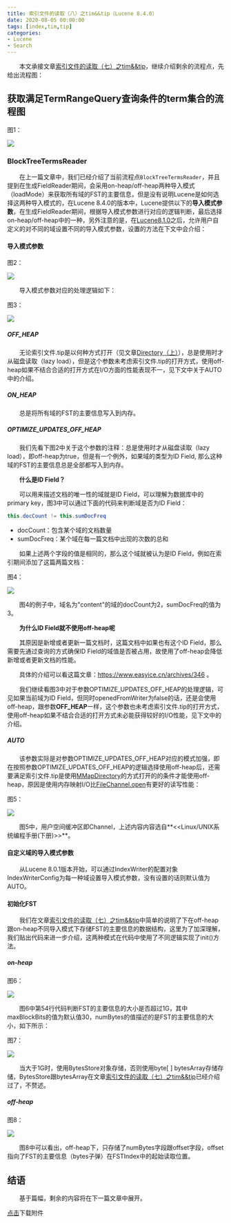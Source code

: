 ```yaml
---
title: 索引文件的读取（八）之tim&&tip（Lucene 8.4.0）
date: 2020-08-05 00:00:00
tags: [index,tim,tip]
categories:
- Lucene
- Search
---
```


&emsp;&emsp;本文承接文章[索引文件的读取（七）之tim&&tip](https://www.amazingkoala.com.cn/Lucene/Search/2020/0804/索引文件的读取（七）之tim&&tip)，继续介绍剩余的流程点，先给出流程图：

## 获取满足TermRangeQuery查询条件的term集合的流程图

图1：

<img src="http://www.amazingkoala.com.cn/uploads/lucene/Search/索引文件的读取/索引文件的读取（八）/1.png">

### BlockTreeTermsReader

&emsp;&emsp;在上一篇文章中，我们已经介绍了当前流程点`BlockTreeTermsReader`，并且提到在生成FieldReader期间，会采用on-heap/off-heap两种导入模式（loadMode）来获取所有域的FST的主要信息，但是没有说明Lucene是如何选择这两种导入模式的，在Lucene 8.4.0的版本中，Lucene提供以下的**导入模式参数**，在生成FieldReader期间，根据导入模式参数进行对应的逻辑判断，最后选择on-heap/off-heap中的一种，另外注意的是，在[Lucene8.1.0](https://issues.apache.org/jira/browse/LUCENE-8671?jql=project%20%3D%20LUCENE%20AND%20text%20~%20%22FST%20heap%22)之后，允许用户自定义的对不同的域设置不同的导入模式参数，设置的方法在下文中会介绍：

#### 导入模式参数

图2：

<img src="http://www.amazingkoala.com.cn/uploads/lucene/Search/索引文件的读取/索引文件的读取（八）/2.png">

&emsp;&emsp;导入模式参数对应的处理逻辑如下：

图3：

<img src="http://www.amazingkoala.com.cn/uploads/lucene/Search/索引文件的读取/索引文件的读取（八）/3.png">


##### OFF_HEAP

&emsp;&emsp;无论索引文件.tip是以何种方式打开（见文章[Directory（上）](https://www.amazingkoala.com.cn/Lucene/Store/2019/0613/Directory（上）)），总是使用时才从磁盘读取（lazy load），但是这个参数未考虑索引文件.tip的打开方式，使用off-heap如果不结合合适的打开方式在I/O方面的性能表现不一，见下文中关于AUTO中的介绍。

##### ON_HEAP

&emsp;&emsp;总是将所有域的FST的主要信息写入到内存。

##### OPTIMIZE_UPDATES_OFF_HEAP

&emsp;&emsp;我们先看下图2中关于这个参数的注释：总是使用时才从磁盘读取（lazy load），即off-heap为true，但是有一个例外，如果域的类型为ID Field, 那么这种域的FST的主要信息总是全部都写入到内存。

&emsp;&emsp;**什么是ID Field？**

&emsp;&emsp;可以用来描述文档的唯一性的域就是ID Field，可以理解为数据库中的 primary key，图3中可以通过下面的代码来判断域是否为ID Field：

```java
this.docCount != this.sumDocFreq
```

- docCount：包含某个域的文档数量
- sumDocFreq：某个域在每一篇文档中出现的次数的总和

&emsp;&emsp;如果上述两个字段的值是相同的，那么这个域就被认为是ID Field，例如在索引期间添加了这篇两篇文档：

图4：

<img src="http://www.amazingkoala.com.cn/uploads/lucene/Search/索引文件的读取/索引文件的读取（八）/4.png">

&emsp;&emsp;图4的例子中，域名为"content"的域的docCount为2，sumDocFreq的值为3。

&emsp;&emsp;**为什么ID Field就不使用off-heap呢**

&emsp;&emsp;其原因是新增或者更新一篇文档时，这篇文档中如果也有这个ID Field，那么需要先通过查询的方式确保ID Field的域值是否被占用，故使用了off-heap会降低新增或者更新文档的性能。

&emsp;&emsp;具体的介绍可以看这篇文章：https://www.easyice.cn/archives/346 。

&emsp;&emsp;我们继续看图3中对于参数OPTIMIZE_UPDATES_OFF_HEAP的处理逻辑，可见如果当前域为ID Field，但同时openedFromWriter为false的话，还是会使用off-heap，跟参数**OFF_HEAP**一样，这个参数也未考虑索引文件.tip的打开方式，使用off-heap如果不结合合适的打开方式未必能获得较好的I/O性能，见下文中的介绍。

##### AUTO

&emsp;&emsp;该参数实际是对参数OPTIMIZE_UPDATES_OFF_HEAP对应的模式加强，即在按照参数OPTIMIZE_UPDATES_OFF_HEAP的逻辑选择使用off-heap后，还需要满足索引文件.tip是使用[MMapDirectory](https://www.amazingkoala.com.cn/Lucene/Store/2019/0613/Directory（上）)的方式打开的的条件才能使用off-heap，原因是使用内存映射I/O比[FileChannel.open](https://docs.oracle.com/javase/8/docs/api/java/nio/channels/FileChannel.html)有更好的读写性能：

图5：

<img src="http://www.amazingkoala.com.cn/uploads/lucene/Search/索引文件的读取/索引文件的读取（八）/5.png">

&emsp;&emsp;图5中，用户空间缓冲区即Channel，上述内容内容选自**<<Linux/UNIX系统编程手册(下册)>>**。

#### 自定义域的导入模式参数

&emsp;&emsp;从Lucene 8.0.1版本开始，可以通过IndexWriter的配置对象IndexWriterConfig为每一种域设置导入模式参数，没有设置的话则默认值为AUTO。

#### 初始化FST

&emsp;&emsp;我们在文章[索引文件的读取（七）之tim&&tip](https://www.amazingkoala.com.cn/Lucene/Search/2020/0804/索引文件的读取（七）之tim&&tip)中简单的说明了下在off-heap跟on-heap不同导入模式下存储FST的主要信息的数据结构，这里为了加深理解，我们贴出代码来进一步介绍，这两种模式在代码中使用了不同逻辑实现了init()方法。

##### on-heap

图6：

<img src="http://www.amazingkoala.com.cn/uploads/lucene/Search/索引文件的读取/索引文件的读取（八）/6.png">

&emsp;&emsp;图6中第54行代码判断FST的主要信息的大小是否超过1G，其中maxBlockBits的值为默认值30，numBytes的值描述的是FST的主要信息的大小，如下所示：

图7：

<img src="http://www.amazingkoala.com.cn/uploads/lucene/Search/索引文件的读取/索引文件的读取（八）/7.png">

&emsp;&emsp;当大于1G时，使用BytesStore对象存储，否则使用byte\[ \] bytesArray存储存储，BytesStore跟bytesArray在文章[索引文件的读取（七）之tim&&tip](https://www.amazingkoala.com.cn/Lucene/Search/2020/0804/索引文件的读取（七）之tim&&tip)已经介绍过了，不赘述。

##### off-heap

图8：

<img src="http://www.amazingkoala.com.cn/uploads/lucene/Search/索引文件的读取/索引文件的读取（八）/8.png">

&emsp;&emsp;图8中可以看出，off-heap下，只存储了numBytes字段跟offset字段，offset指向了FST的主要信息（bytes子弹）在FSTIndex中的起始读取位置。

## 结语

&emsp;&emsp;基于篇幅，剩余的内容将在下一篇文章中展开。

[点击](http://www.amazingkoala.com.cn/attachment/Lucene/Search/索引文件的读取（八）/索引文件的读取（八）.zip)下载附件